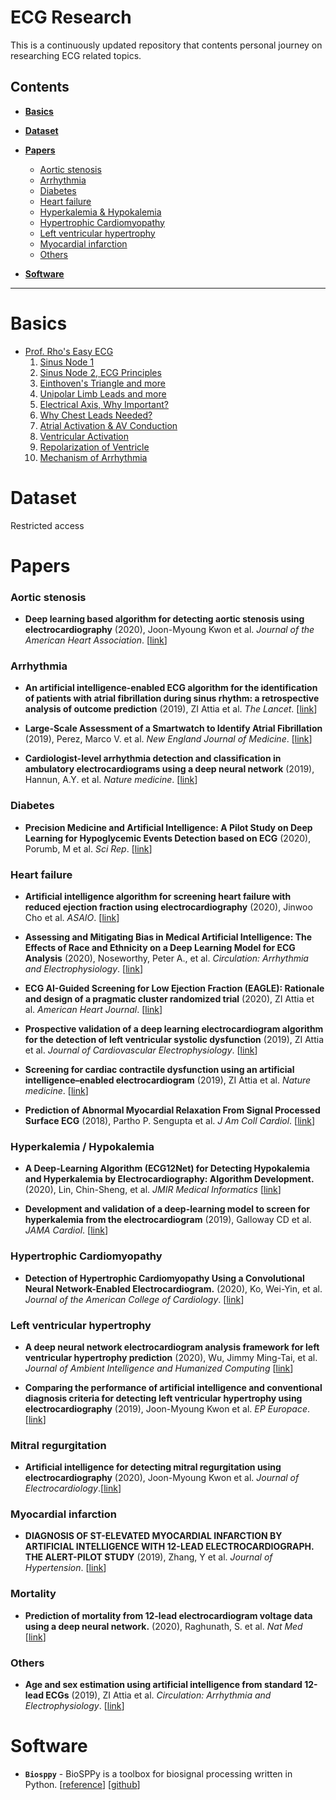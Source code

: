 # **ECG Research**

This is a continuously updated repository that contents personal journey on researching ECG related topics.

## **Contents**

- **[Basics](#basics)**

- **[Dataset](#dataset)**

- **[Papers](#papers)**

  - [Aortic stenosis](#aortic-stenosis)
  - [Arrhythmia](#arrhythmia)
  - [Diabetes](#diabetes)
  - [Heart failure](#heart-failure)
  - [Hyperkalemia & Hypokalemia](#hyperkalemia--hypokalemia)
  - [Hypertrophic Cardiomyopathy](#hypertrophic-cardiomyopathy)
  - [Left ventricular hypertrophy](#left-ventricular-hypertrophy)
  - [Myocardial infarction](#myocardial-infarction)
  - [Others](#others)

- **[Software](#software)**

---

# **Basics**

- [Prof. Rho's Easy ECG](https://www.youtube.com/playlist?list=PLYHF-w18ciV8s5YwuIHhHGQ4bY2dl94dZ)
  1. [Sinus Node 1](https://youtu.be/7NRuLlgI1zM)
  2. [Sinus Node 2, ECG Principles](https://youtu.be/WDoMBm897YE)
  3. [Einthoven's Triangle and more ](https://youtu.be/tTwld2jNy28)
  4. [Unipolar Limb Leads and more](https://youtu.be/MWnlRU7rVpk)
  5. [Electrical Axis, Why Important?](https://youtu.be/6Naol34T5lM)
  6. [Why Chest Leads Needed?](https://youtu.be/Itchk58W7eo)
  7. [Atrial Activation & AV Conduction](https://youtu.be/buT0JSmVjxI)
  8. [Ventricular Activation](https://youtu.be/FDenmwI5VvQ)
  9. [Repolarization of Ventricle](https://youtu.be/owlreR6ScXk)
  10. [Mechanism of Arrhythmia](https://youtu.be/tlcIuw_9zW4)

# **Dataset**

Restricted access

# **Papers**

### **Aortic stenosis**

- **Deep learning based algorithm for detecting aortic stenosis using electrocardiography** (2020), Joon-Myoung Kwon et al. _Journal of the American Heart Association_. [[link](https://doi.org/10.1161/JAHA.119.014717)]

### **Arrhythmia**

- **An artificial intelligence-enabled ECG algorithm for the identification of patients with atrial fibrillation during sinus rhythm: a retrospective analysis of outcome prediction** (2019), ZI Attia et al. _The Lancet_. [[link](<https://doi.org/10.1016/S0140-6736(19)31721-0>)]

- **Large-Scale Assessment of a Smartwatch to Identify Atrial Fibrillation** (2019), Perez, Marco V. et al. _New England Journal of Medicine_. [[link](https://www.nejm.org/doi/pdf/10.1056/NEJMoa1901183)]

- **Cardiologist-level arrhythmia detection and classification in ambulatory electrocardiograms using a deep neural network** (2019), Hannun, A.Y. et al. _Nature medicine_. [[link](https://doi.org/10.1038/s41591-018-0268-3)]

### **Diabetes**

- **Precision Medicine and Artificial Intelligence: A Pilot Study on Deep Learning for Hypoglycemic Events Detection based on ECG** (2020), Porumb, M et al. _Sci Rep_. [[link](https://doi.org/10.1038/s41598-019-56927-5)]

### **Heart failure**

- **Artificial intelligence algorithm for screening heart failure with reduced ejection fraction using electrocardiography** (2020), Jinwoo Cho et al. _ASAIO_. [[link]()]

- **Assessing and Mitigating Bias in Medical Artificial Intelligence: The Effects of Race and Ethnicity on a Deep Learning Model for ECG Analysis** (2020), Noseworthy, Peter A., et al. _Circulation: Arrhythmia and Electrophysiology_. [[link](https://doi.org/10.1161/CIRCEP.119.007988)]

- **ECG AI-Guided Screening for Low Ejection Fraction (EAGLE): Rationale and design of a pragmatic cluster randomized trial** (2020), ZI Attia et al. _American Heart Journal_. [[link](https://doi.org/10.1016/j.ahj.2019.10.007)]

- **Prospective validation of a deep learning electrocardiogram algorithm for the detection of left ventricular systolic dysfunction** (2019), ZI Attia et al. _Journal of Cardiovascular Electrophysiology_. [[link](https://doi.org/10.1111/jce.13889)]

- **Screening for cardiac contractile dysfunction using an artificial intelligence–enabled electrocardiogram** (2019), ZI Attia et al. _Nature medicine_. [[link](http://dx.doi.org/10.1038/s41591-018-0240-2)]

* **Prediction of Abnormal Myocardial Relaxation From Signal Processed Surface ECG** (2018), Partho P. Sengupta et al. _J Am Coll Cardiol_. [[link](https://doi.org/10.1016/j.jacc.2018.02.024)]

### **Hyperkalemia / Hypokalemia**

- **A Deep-Learning Algorithm (ECG12Net) for Detecting Hypokalemia and Hyperkalemia by Electrocardiography: Algorithm Development.** (2020), Lin, Chin-Sheng, et al. _JMIR Medical Informatics_ [[link](http://doi.org/10.2196/15931)]

- **Development and validation of a deep-learning model to screen for hyperkalemia from the electrocardiogram** (2019), Galloway CD et al. _JAMA Cardiol_. [[link](https://jamanetwork.com/journals/jamacardiology/fullarticle/10.1001/jamacardio.2019.0640)]

### **Hypertrophic Cardiomyopathy**

- **Detection of Hypertrophic Cardiomyopathy Using a Convolutional Neural Network-Enabled Electrocardiogram.** (2020), Ko, Wei-Yin, et al. _Journal of the American College of Cardiology_. [[link](https://doi.org/10.1016/j.jacc.2019.12.030)]

### **Left ventricular hypertrophy**

- **A deep neural network electrocardiogram analysis framework for left ventricular hypertrophy prediction** (2020), Wu, Jimmy Ming-Tai, et al. _Journal of Ambient Intelligence and Humanized Computing_ [[link](https://doi.org/10.1007/s12652-020-01826-1)]

- **Comparing the performance of artificial intelligence and conventional diagnosis criteria for detecting left ventricular hypertrophy using electrocardiography** (2019), Joon-Myoung Kwon et al. _EP Europace_.[[link](https://doi.org/10.1093/europace/euz324)]

### **Mitral regurgitation**

- **Artificial intelligence for detecting mitral regurgitation using electrocardiography** (2020), Joon-Myoung Kwon et al. _Journal of Electrocardiology_.[[link](https://doi.org/10.1016/j.jelectrocard.2020.02.008)]

### **Myocardial infarction**

- **DIAGNOSIS OF ST-ELEVATED MYOCARDIAL INFARCTION BY ARTIFICIAL INTELLIGENCE WITH 12-LEAD ELECTROCARDIOGRAPH. THE ALERT-PILOT STUDY** (2019), Zhang, Y et al. _Journal of Hypertension_. [[link](https://doi.org/10.1097/01.hjh.0000573000.85159.94)]

### **Mortality**

- **Prediction of mortality from 12-lead electrocardiogram voltage data using a deep neural network.** (2020), Raghunath, S. et al. _Nat Med_ [[link](https://doi.org/10.1038/s41591-020-0870-z)]

### **Others**

- **Age and sex estimation using artificial intelligence from standard 12-lead ECGs** (2019), ZI Attia et al. _Circulation: Arrhythmia and Electrophysiology_. [[link](https://doi.org/10.1161/CIRCEP.119.007284)]

# **Software**

- **`Biosppy`** - BioSPPy is a toolbox for biosignal processing written in Python. [[reference](https://biosppy.readthedocs.io/en/stable/)] [[github](https://github.com/PIA-Group/BioSPPy)]
